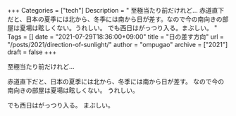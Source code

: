 +++
Categories = ["tech"]
Description = " 至極当たり前だけれど…  赤道直下だと、日本の夏季には北から、冬季には南から日が差す。なので今の南向きの部屋は夏場は眩しくない。うれしい。  でも西日はがっつり入る。まぶしい。 "
Tags = []
date = "2021-07-29T18:36:00+09:00"
title = "日の差す方向"
url = "/posts/2021/direction-of-sunlight/"
author = "ompugao"
archive = ["2021"]
draft = false
+++

<body>
<p>至極当たり前だけれど…</p>

<p>赤道直下だと、日本の夏季には北から、冬季には南から日が差す。
なので今の南向きの部屋は夏場は眩しくない。
うれしい。</p>

<p>でも西日はがっつり入る。
まぶしい。</p>
</body>
